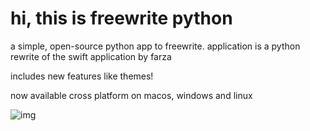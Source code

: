 # hi, this is freewrite python

a simple, open-source python app to freewrite.
application is a python rewrite of the swift application by farza

includes new features like themes! 

now available cross platform on macos, windows and linux 

![img](https://i.imgur.com/2ucbtff.gif)
